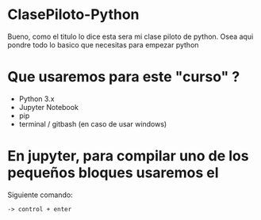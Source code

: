 # ClasePiloto-Python
Bueno, como el titulo lo dice esta sera mi clase piloto de python. Osea aqui pondre todo lo basico que necesitas para empezar python

# Que usaremos para este "curso" ?

- Python 3.x 
- Jupyter Notebook
- pip
- terminal / gitbash (en caso de usar windows)

# En jupyter, para compilar uno de los pequeños bloques usaremos el 

Siguiente comando:  
```console
-> control + enter
```


